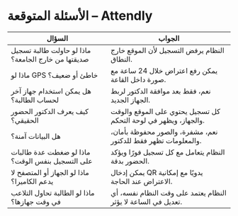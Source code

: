 # الأسئلة المتوقعة – Attendly

| السؤال | الجواب |
|--------|-------|
| ماذا لو حاولت طالبة تسجيل صديقتها من خارج الجامعة؟ | النظام يرفض التسجيل لأن الموقع خارج النطاق. |
| ماذا لو GPS خاطئ أو ضعيف؟ | يمكن رفع اعتراض خلال 24 ساعة مع صورة داخل القاعة. |
| هل يمكن استخدام جهاز آخر لحساب الطالبة؟ | نعم، فقط بعد موافقة الدكتور لربط الجهاز الجديد. |
| كيف يعرف الدكتور الحضور الحقيقي؟ | كل تسجيل يحتوي على الموقع والوقت والجهاز، ويظهر في لوحة التحكم. |
| هل البيانات آمنة؟ | نعم، مشفرة، والصور محفوظة بأمان، والمعلومات تظهر فقط للدكتور. |
| ماذا لو ضغطت عدة طالبات على التسجيل بنفس الوقت؟ | النظام يتعامل مع كل تسجيل فورًا ويؤكد الحضور بدقة. |
| ماذا لو الجهاز أو المتصفح لا يدعم الكاميرا؟ | يمكن إدخال QR يدويًا مع إمكانية الاعتراض عند الحاجة. |
| ماذا لو الطالبة تحاول التلاعب في وقت جهازها؟ | النظام يعتمد على وقت النظام نفسه، أي تعديل في الساعة لا يؤثر. |
